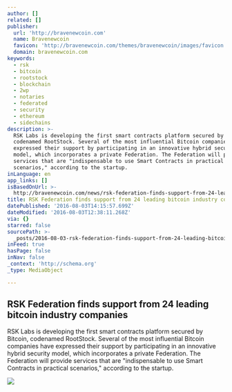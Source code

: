 ```yaml
---
author: []
related: []
publisher:
  url: 'http://bravenewcoin.com'
  name: Bravenewcoin
  favicon: 'http://bravenewcoin.com/themes/bravenewcoin/images/favicon.ico'
  domain: bravenewcoin.com
keywords:
  - rsk
  - bitcoin
  - rootstock
  - blockchain
  - 2wp
  - notaries
  - federated
  - security
  - ethereum
  - sidechains
description: >-
  RSK Labs is developing the first smart contracts platform secured by Bitcoin,
  codenamed RootStock. Several of the most influential Bitcoin companies have
  expressed their support by participating in an innovative hybrid security
  model, which incorporates a private Federation. The Federation will provide
  services that are "indispensable to use Smart Contracts in practical
  scenarios," according to the startup.
inLanguage: en
app_links: []
isBasedOnUrl: >-
  http://bravenewcoin.com/news/rsk-federation-finds-support-from-24-leading-bitcoin-industry-companies/
title: RSK Federation finds support from 24 leading bitcoin industry companies
datePublished: '2016-08-03T14:15:57.699Z'
dateModified: '2016-08-03T12:38:11.268Z'
via: {}
starred: false
sourcePath: >-
  _posts/2016-08-03-rsk-federation-finds-support-from-24-leading-bitcoin-industr.md
inFeed: true
hasPage: false
inNav: false
_context: 'http://schema.org'
_type: MediaObject

---
```

<article style=""><h1>RSK Federation finds support from 24 leading bitcoin industry companies</h1><p>RSK Labs is developing the first smart contracts platform secured by Bitcoin, codenamed RootStock. Several of the most influential Bitcoin companies have expressed their support by participating in an innovative hybrid security model, which incorporates a private Federation. The Federation will provide services that are "indispensable to use Smart Contracts in practical scenarios," according to the startup.</p><img src="http://bravenewcoin.com/assets/Uploads/_resampled/CroppedImage400400-RSK-cover.png" /></article>